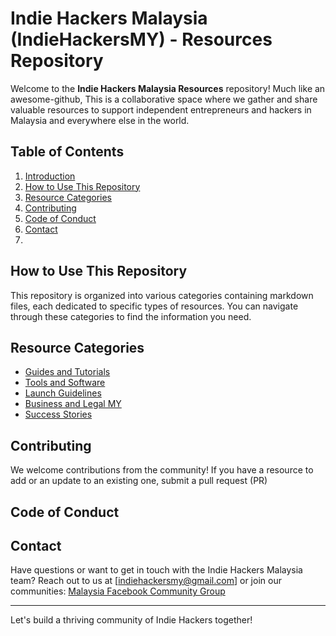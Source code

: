 # Indie Hackers Malaysia (IndieHackersMY) - Resources Repository
Welcome to the **Indie Hackers Malaysia Resources** repository! Much like an awesome-github, This is a collaborative space where we gather and share valuable resources to support independent entrepreneurs and hackers in Malaysia and everywhere else in the world.

## Table of Contents
1. [Introduction](#introduction)
2. [How to Use This Repository](#how-to-use-this-repository)
3. [Resource Categories](#resource-categories)
4. [Contributing](#contributing)
5. [Code of Conduct](#code-of-conduct)
6. [Contact](#contact)
7. 

## How to Use This Repository
This repository is organized into various categories containing markdown files, each dedicated to specific types of resources. You can navigate through these categories to find the information you need.

## Resource Categories
- [Guides and Tutorials](/guides_tutorials.md)
- [Tools and Software](/tools_software.md)
- [Launch Guidelines](/launch_guidelines.md)
- [Business and Legal MY](/business_legal_my)
- [Success Stories](/success_stories.md)

## Contributing
We welcome contributions from the community! If you have a resource to add or an update to an existing one, submit a pull request (PR)

## Code of Conduct

## Contact
Have questions or want to get in touch with the Indie Hackers Malaysia team? Reach out to us at [indiehackersmy@gmail.com] or join our communities:
[Malaysia Facebook Community Group](https://www.facebook.com/groups/355372780556608)

---

Let's build a thriving community of Indie Hackers together!

